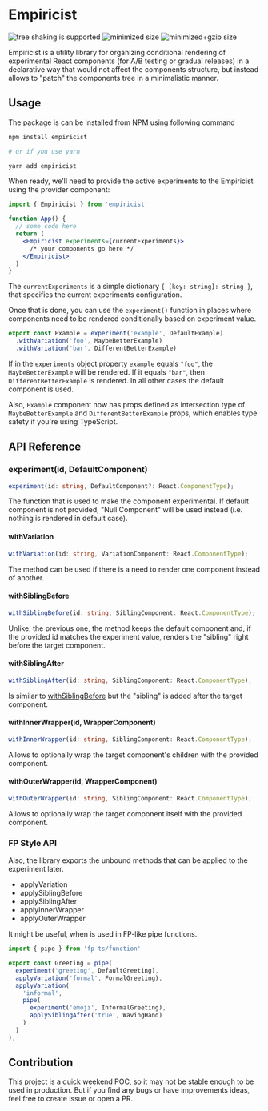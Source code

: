 # Empiricist

![tree shaking is supported](https://badgen.net/bundlephobia/tree-shaking/empiricist) ![minimized size](https://badgen.net/bundlephobia/min/empiricist) ![minimized+gzip size](https://badgen.net/bundlephobia/minzip/empiricist)

Empiricist is a utility library for organizing conditional rendering of experimental React components (for A/B testing or gradual releases) in a declarative way that would not affect the components structure, but instead allows to "patch" the components tree in a minimalistic manner.

## Usage

The package is can be installed from NPM using following command

```bash
npm install empiricist

# or if you use yarn

yarn add empiricist
```

When ready, we'll need to provide the active experiments to the Empiricist using the provider component:

```jsx
import { Empiricist } from 'empiricist'

function App() {
  // some code here
  return (
    <Empiricist experiments={currentExperiments}>
      /* your components go here */
    </Empiricist>
  )
}
```

The `currentExperiments` is a simple dictionary `{ [key: string]: string }`, that specifies the current experiments configuration.

Once that is done, you can use the `experiment()` function in places where components need to be rendered conditionally based on experiment value.

```jsx
export const Example = experiment('example', DefaultExample)
  .withVariation('foo', MaybeBetterExample)
  .withVariation('bar', DifferentBetterExample)
```

If in the `experiments` object property `example` equals `"foo"`, the `MaybeBetterExample` will be rendered. If it equals `"bar"`, then `DifferentBetterExample` is rendered. In all other cases the default component is used.

Also, `Example` component now has props defined as intersection type of `MaybeBetterExample` and `DifferentBetterExample` props, which enables type safety if you're using TypeScript. 


## API Reference

### experiment(id, DefaultComponent)

```ts
experiment(id: string, DefaultComponent?: React.ComponentType);
```

The function that is used to make the component experimental. If default component is not provided, "Null Component" will be used instead (i.e. nothing is rendered in default case).

#### withVariation

```ts
withVariation(id: string, VariationComponent: React.ComponentType);
```

The method can be used if there is a need to render one component instead of another.

#### withSiblingBefore

```ts
withSiblingBefore(id: string, SiblingComponent: React.ComponentType);
```

Unlike, the previous one, the method keeps the default component and, if the provided id matches the experiment value, renders the "sibling" right before the target component.

#### withSiblingAfter

```ts
withSiblingAfter(id: string, SiblingComponent: React.ComponentType);
```

Is similar to [withSiblingBefore](#withSiblingBefore) but the "sibling" is added after the target component.

#### withInnerWrapper(id, WrapperComponent)

```ts
withInnerWrapper(id: string, SiblingComponent: React.ComponentType);
```

Allows to optionally wrap the target component's children with the provided component.

#### withOuterWrapper(id, WrapperComponent)

```ts
withOuterWrapper(id: string, SiblingComponent: React.ComponentType);
```

Allows to optionally wrap the target component itself with the provided component.

### FP Style API

Also, the library exports the unbound methods that can be applied to the experiment later.

- applyVariation
- applySiblingBefore
- applySiblingAfter
- applyInnerWrapper
- applyOuterWrapper

It might be useful, when is used in FP-like pipe functions.

```ts
import { pipe } from 'fp-ts/function'

export const Greeting = pipe(
  experiment('greeting', DefaultGreeting),
  applyVariation('formal', FormalGreeting),
  applyVariation(
    'informal',
    pipe(
      experiment('emoji', InformalGreeting),
      applySiblingAfter('true', WavingHand)
    )
  )
);
```

## Contribution

This project is a quick weekend POC, so it may not be stable enough to be used in production. But if you find any bugs or have  improvements ideas, feel free to create issue or open a PR.
